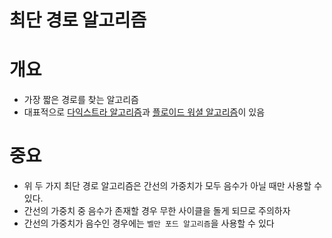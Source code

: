 # 최단 경로 알고리즘

# 개요
- 가장 짧은 경로를 찾는 알고리즘
- 대표적으로 [다익스트라 알고리즘](https://github.com/mokhs00/CodingTest/blob/master/src/main/java/Algorithm/Dijkstra.java)과 [플로이드 워셜 알고리즘](https://github.com/mokhs00/CodingTest/blob/master/src/main/java/Algorithm/FloydWarshall.java)이 있음

# 중요
- 위 두 가지 최단 경로 알고리즘은 간선의 가중치가 모두 음수가 아닐 때만 사용할 수 있다.
- 간선의 가중치 중 음수가 존재할 경우 무한 사이클을 돌게 되므로 주의하자
- 간선의 가중치가 음수인 경우에는 ```벨만 포드 알고리즘```을 사용할 수 있다